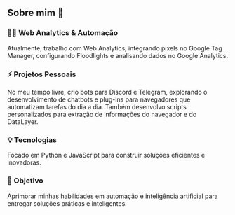 ## Sobre mim 👋

### 👨‍💻 Web Analytics & Automação
Atualmente, trabalho com Web Analytics, integrando pixels no Google Tag Manager, configurando Floodlights e analisando dados no Google Analytics.

### ⚡ Projetos Pessoais
No meu tempo livre, crio bots para Discord e Telegram, explorando o desenvolvimento de chatbots e plug-ins para navegadores que automatizam tarefas do dia a dia. Também desenvolvo scripts personalizados para extração de informações do navegador e do DataLayer.

### 💡 Tecnologias
Focado em Python e JavaScript para construir soluções eficientes e inovadoras.

### 📌 Objetivo
Aprimorar minhas habilidades em automação e inteligência artificial para entregar soluções práticas e inteligentes.
